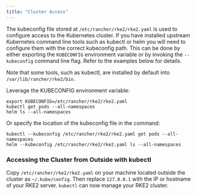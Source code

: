 ```yaml
---
title: "Cluster Access"
---
```


The kubeconfig file stored at `/etc/rancher/rke2/rke2.yaml` is used to configure access to the Kubernetes cluster. 
If you have installed upstream Kubernetes command line tools such as kubectl or helm you will need to configure them with the correct kubeconfig path. 
This can be done by either exporting the `KUBECONFIG` environment variable or by invoking the `--kubeconfig` command line flag. 
Refer to the examples below for details.

Note that some tools, such as kubectl, are installed by default into `/var/lib/rancher/rke2/bin`.

Leverage the KUBECONFIG environment variable:

```
export KUBECONFIG=/etc/rancher/rke2/rke2.yaml
kubectl get pods --all-namespaces
helm ls --all-namespaces
```

Or specify the location of the kubeconfig file in the command:

```
kubectl --kubeconfig /etc/rancher/rke2/rke2.yaml get pods --all-namespaces
helm --kubeconfig /etc/rancher/rke2/rke2.yaml ls --all-namespaces
```

### Accessing the Cluster from Outside with kubectl

Copy `/etc/rancher/rke2/rke2.yaml` on your machine located outside the cluster as `~/.kube/config`. Then replace `127.0.0.1` with the IP or hostname of your RKE2 server. `kubectl` can now manage your RKE2 cluster.
